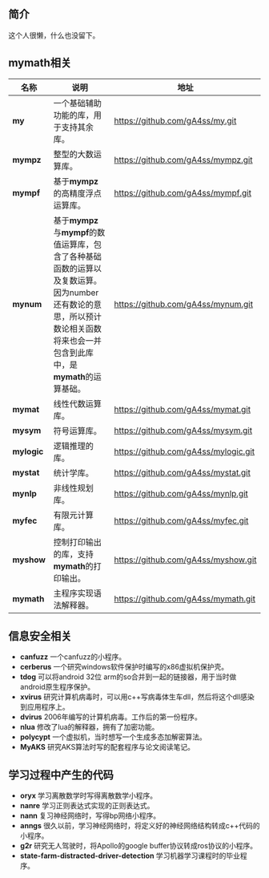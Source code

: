 ## 简介

这个人很懒，什么也没留下。

## **mymath**相关

<!-- |名称|状态|说明|地址|
|---|----|---|---|
|**my**|**可用**|一个基础辅助功能的库，用于支持其余库。|https://github.com/gA4ss/my.git|
|**mympz**|**可用**|整型的大数运算库。|https://github.com/gA4ss/mympz.git|
|**mympf**|**可用**|基于**mympz**的高精度浮点运算库。|https://github.com/gA4ss/mympf.git|
|**mynum**|**可用**|基于**mympz**与**mympf**的数值运算库，包含了各种基础函数的运算以及复数运算。因为number还有数论的意思，所以预计数论相关函数将来也会一并包含到此库中，是**mymath**的运算基础。|https://github.com/gA4ss/mynum.git|
|**mymat**|**开发中**|线性代数运算库。|https://github.com/gA4ss/mymat.git|
|**mysym**|**开发中**|符号运算库。|https://github.com/gA4ss/mysym.git|
|**mylogic**|**未完成**|逻辑推理的库。|https://github.com/gA4ss/mylogic.git|
|**mystat**|**未完成**|统计学库。|https://github.com/gA4ss/mystat.git|
|**mynlp**|**未完成**|非线性规划库。|https://github.com/gA4ss/mynlp.git|
|**myfec**|**未完成**|有限元计算库。|https://github.com/gA4ss/myfec.git|
|**myshow**|**未完成**|控制打印输出的库，支持**mymath**的打印输出。|https://github.com/gA4ss/myshow.git|
|**mymath**|**未完成**|主程序实现语法解释器。|https://github.com/gA4ss/mymath.git| -->

|名称|说明|地址|
|---|----|---|
|**my**|一个基础辅助功能的库，用于支持其余库。|https://github.com/gA4ss/my.git|
|**mympz**|整型的大数运算库。|https://github.com/gA4ss/mympz.git|
|**mympf**|基于**mympz**的高精度浮点运算库。|https://github.com/gA4ss/mympf.git|
|**mynum**|基于**mympz**与**mympf**的数值运算库，包含了各种基础函数的运算以及复数运算。因为number还有数论的意思，所以预计数论相关函数将来也会一并包含到此库中，是**mymath**的运算基础。|https://github.com/gA4ss/mynum.git|
|**mymat**|线性代数运算库。|https://github.com/gA4ss/mymat.git|
|**mysym**|符号运算库。|https://github.com/gA4ss/mysym.git|
|**mylogic**|逻辑推理的库。|https://github.com/gA4ss/mylogic.git|
|**mystat**|统计学库。|https://github.com/gA4ss/mystat.git|
|**mynlp**|非线性规划库。|https://github.com/gA4ss/mynlp.git|
|**myfec**|有限元计算库。|https://github.com/gA4ss/myfec.git|
|**myshow**|控制打印输出的库，支持**mymath**的打印输出。|https://github.com/gA4ss/myshow.git|
|**mymath**|主程序实现语法解释器。|https://github.com/gA4ss/mymath.git|

## 信息安全相关

* **canfuzz** 一个canfuzz的小程序。
* **cerberus** 一个研究windows软件保护时编写的x86虚拟机保护壳。
* **tdog** 可以将android 32位 arm的so合并到一起的链接器，用于当时做android原生程序保护。
* **xvirus** 研究计算机病毒时，可以用c++写病毒体生车dll，然后将这个dll感染到应用程序上。
* **dvirus** 2006年编写的计算机病毒。工作后的第一份程序。
* **nlua** 修改了lua的解释器，拥有了加密功能。
* **polycypt** 一个虚拟机，当时想写一个生成多态加解密算法。
* **MyAKS** 研究AKS算法时写的配套程序与论文阅读笔记。

## 学习过程中产生的代码

* **oryx** 学习离散数学时写得离散数学小程序。
* **nanre** 学习正则表达式实现的正则表达式。
* **nann** 复习神经网络时，写得bp网络小程序。
* **anngs** 很久以前，学习神经网络时，将定义好的神经网络结构转成c++代码的小程序。
* **g2r** 研究无人驾驶时，将Apollo的google buffer协议转成ros协议的小程序。
* **state-farm-distracted-driver-detection** 学习机器学习课程时的毕业程序。

<!--
**gA4ss/gA4ss** is a ✨ _special_ ✨ repository because its `README.md` (this file) appears on your GitHub profile.

Here are some ideas to get you started:

- 🔭 I’m currently working on ...
- 🌱 I’m currently learning ...
- 👯 I’m looking to collaborate on ...
- 🤔 I’m looking for help with ...
- 💬 Ask me about ...
- 📫 How to reach me: ...
- 😄 Pronouns: ...
- ⚡ Fun fact: ...
-->
